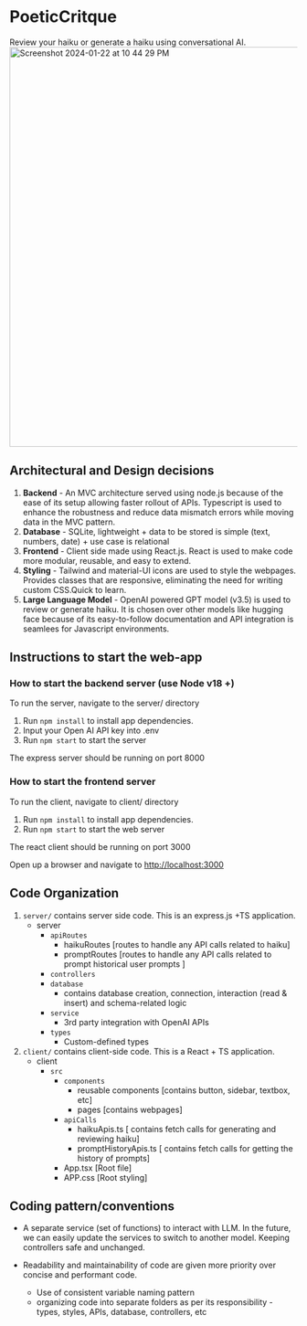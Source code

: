 # PoeticCritque

Review your haiku or generate a haiku using conversational AI.
<img width="700" alt="Screenshot 2024-01-22 at 10 44 29 PM" src="https://github.com/pallav100/PoeticCritique/assets/25646444/372a355b-e787-4eee-a6d3-8deacf18789a">


## Architectural and Design decisions

1. __Backend__ - An MVC architecture served using node.js because of the ease of its setup allowing faster rollout of APIs. Typescript is used to enhance the robustness and reduce data mismatch errors while moving data in the MVC pattern.
2. __Database__ - SQLite, lightweight + data to be stored is simple (text, numbers, date) + use case is relational
3. __Frontend__ - Client side made using React.js. React is used to make code more modular, reusable, and easy to extend.
4. __Styling__ - Tailwind and material-UI icons are used to style the webpages. Provides classes that are responsive, eliminating the need for writing custom CSS.Quick to learn.
5. __Large Language Model__ - OpenAI powered GPT model (v3.5) is used to review or generate haiku. It is chosen over other models like hugging face because of its easy-to-follow documentation and API integration is seamlees for Javascript environments. 


## Instructions to start the web-app 

### How to start the backend server (use Node v18 +)

To run the server, navigate to the server/ directory

1. Run ```npm install``` to install app dependencies.
2. Input your Open AI API key into .env
3. Run ```npm start``` to start the server

The express server should be running on port 8000


### How to start the frontend server

To run the client, navigate to client/ directory

1. Run ```npm install``` to install app dependencies.
2. Run ```npm start``` to start the web server

The react client should be running on port 3000

Open up a browser and navigate to [http://localhost:3000](http://localhost:3000)

## Code Organization

1. `server/` contains server side code. This is an express.js +TS application.
    - server
        - `apiRoutes`
            - haikuRoutes [routes to handle any API calls related to haiku]
            - promptRoutes [routes to handle any API calls related to prompt historical user prompts ]
        - `controllers`
        - `database`
            - contains database creation, connection, interaction (read & insert) and schema-related logic
        - `service`
            - 3rd party integration with OpenAI APIs
        - `types`
            - Custom-defined types
2. `client/` contains client-side code. This is a React + TS application.
    - client
        - `src`
            - `components`
                - reusable components [contains button, sidebar, textbox, etc]
                - pages [contains webpages]
            - `apiCalls` 
                - haikuApis.ts [ contains fetch calls for generating and reviewing haiku]
                - promptHistoryApis.ts [ contains fetch calls for getting the history of prompts]
            - App.tsx [Root file]
            - APP.css [Root styling]

## Coding pattern/conventions

- A separate service (set of functions) to interact with LLM. In the future, we can easily update the services to switch to another model. Keeping controllers safe and unchanged.

- Readability and maintainability of code are given more priority over concise and performant code.
  - Use of consistent variable naming pattern
  - organizing code into separate folders as per its responsibility - types, styles, APIs, database, controllers, etc
